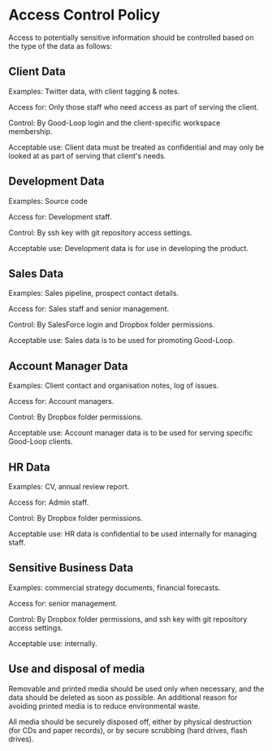 # Access Control Policy

Access to potentially sensitive information should be controlled based on the type of the data as follows:

## Client Data

Examples: Twitter data, with client tagging & notes.

Access for: Only those staff who need access as part of serving the client.

Control: By Good-Loop login and the client-specific workspace membership.

Acceptable use: Client data must be treated as confidential and may only be looked at as part of serving that client's needs.

## Development Data

Examples: Source code

Access for: Development staff.

Control: By ssh key with git repository access settings.

Acceptable use: Development data is for use in developing the product.

## Sales Data

Examples: Sales pipeline, prospect contact details.

Access for: Sales staff and senior management.

Control: By SalesForce login and Dropbox folder permissions.

Acceptable use: Sales data is to be used for promoting Good-Loop.

## Account Manager Data

Examples: Client contact and organisation notes, log of issues.

Access for: Account managers.

Control: By Dropbox folder permissions.

Acceptable use: Account manager data is to be used for serving specific Good-Loop clients.

## HR Data

Examples: CV, annual review report.

Access for: Admin staff.

Control: By Dropbox folder permissions.

Acceptable use: HR data is confidential to be used internally for managing staff.

## Sensitive Business Data

Examples: commercial strategy documents, financial forecasts.

Access for: senior management.

Control: By Dropbox folder permissions, and ssh key with git repository access settings.

Acceptable use: internally.

## Use and disposal of media

Removable and printed media should be used only when necessary, and the data should be deleted as soon as possible. An additional reason for avoiding printed media is to reduce environmental waste.

All media should be securely disposed off, either by physical destruction (for CDs and paper records), or by secure scrubbing (hard drives, flash drives).
